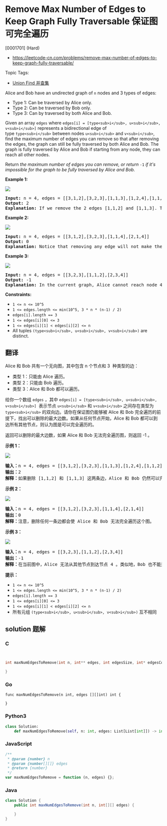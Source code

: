# Remove Max Number of Edges to Keep Graph Fully Traversable 保证图可完全遍历

[0001701] (Hard)

- https://leetcode-cn.com/problems/remove-max-number-of-edges-to-keep-graph-fully-traversable/

Topic Tags:

- [Union Find 并查集](https://leetcode-cn.com/tag/union-find/)

Alice and Bob have an undirected graph of `n` nodes and 3 types of edges:

- Type 1: Can be traversed by Alice only.
- Type 2: Can be traversed by Bob only.
- Type 3: Can by traversed by both Alice and Bob.

Given an array `edges` where `edges[i] = [type<sub>i</sub>, u<sub>i</sub>, v<sub>i</sub>]` represents a bidirectional edge of type `type<sub>i</sub>` between nodes `u<sub>i</sub>` and `v<sub>i</sub>`, find the maximum number of edges you can remove so that after removing the edges, the graph can still be fully traversed by both Alice and Bob. The graph is fully traversed by Alice and Bob if starting from any node, they can reach all other nodes.

Return _the maximum number of edges you can remove, or return_ `-1` _if it's impossible for the graph to be fully traversed by Alice and Bob._

**Example 1:**

**![](https://assets.leetcode.com/uploads/2020/08/19/ex1.png)**

<pre><strong>Input:</strong> n = 4, edges = [[3,1,2],[3,2,3],[1,1,3],[1,2,4],[1,1,2],[2,3,4]]
<strong>Output:</strong> 2
<strong>Explanation: </strong>If we remove the 2 edges [1,1,2] and [1,1,3]. The graph will still be fully traversable by Alice and Bob. Removing any additional edge will not make it so. So the maximum number of edges we can remove is 2.
</pre>

**Example 2:**

**![](https://assets.leetcode.com/uploads/2020/08/19/ex2.png)**

<pre><strong>Input:</strong> n = 4, edges = [[3,1,2],[3,2,3],[1,1,4],[2,1,4]]
<strong>Output:</strong> 0
<strong>Explanation: </strong>Notice that removing any edge will not make the graph fully traversable by Alice and Bob.
</pre>

**Example 3:**

**![](https://assets.leetcode.com/uploads/2020/08/19/ex3.png)**

<pre><strong>Input:</strong> n = 4, edges = [[3,2,3],[1,1,2],[2,3,4]]
<strong>Output:</strong> -1
<b>Explanation: </b>In the current graph, Alice cannot reach node 4 from the other nodes. Likewise, Bob cannot reach 1. Therefore it's impossible to make the graph fully traversable.</pre>

**Constraints:**

- `1 <= n <= 10^5`
- `1 <= edges.length <= min(10^5, 3 * n * (n-1) / 2)`
- `edges[i].length == 3`
- `1 <= edges[i][0] <= 3`
- `1 <= edges[i][1] < edges[i][2] <= n`
- All tuples `(type<sub>i</sub>, u<sub>i</sub>, v<sub>i</sub>)` are distinct.

## 翻译

Alice 和 Bob 共有一个无向图，其中包含 n 个节点和 3  种类型的边：

- 类型 1：只能由 Alice 遍历。
- 类型 2：只能由 Bob 遍历。
- 类型 3：Alice 和 Bob 都可以遍历。

给你一个数组 `edges` ，其中 `edges[i] = [type<sub>i</sub>, u<sub>i</sub>, v<sub>i</sub>]`  表示节点 `u<sub>i</sub>` 和 `v<sub>i</sub>` 之间存在类型为 `type<sub>i</sub>` 的双向边。请你在保证图仍能够被 Alice 和 Bob 完全遍历的前提下，找出可以删除的最大边数。如果从任何节点开始，Alice 和 Bob 都可以到达所有其他节点，则认为图是可以完全遍历的。

返回可以删除的最大边数，如果 Alice 和 Bob 无法完全遍历图，则返回 -1 。

**示例 1：**

**![](https://assets.leetcode-cn.com/aliyun-lc-upload/uploads/2020/09/06/5510ex1.png)**

<pre><strong>输入：</strong>n = 4, edges = [[3,1,2],[3,2,3],[1,1,3],[1,2,4],[1,1,2],[2,3,4]]
<strong>输出：</strong>2
<strong>解释：</strong>如果删除<strong> </strong>[1,1,2] 和 [1,1,3] 这两条边，Alice 和 Bob 仍然可以完全遍历这个图。再删除任何其他的边都无法保证图可以完全遍历。所以可以删除的最大边数是 2 。
</pre>

**示例 2：**

**![](https://assets.leetcode-cn.com/aliyun-lc-upload/uploads/2020/09/06/5510ex2.png)**

<pre><strong>输入：</strong>n = 4, edges = [[3,1,2],[3,2,3],[1,1,4],[2,1,4]]
<strong>输出：</strong>0
<strong>解释：</strong>注意，删除任何一条边都会使 Alice 和 Bob 无法完全遍历这个图。
</pre>

**示例 3：**

**![](https://assets.leetcode-cn.com/aliyun-lc-upload/uploads/2020/09/06/5510ex3.png)**

<pre><strong>输入：</strong>n = 4, edges = [[3,2,3],[1,1,2],[2,3,4]]
<strong>输出：</strong>-1
<strong>解释：</strong>在当前图中，Alice 无法从其他节点到达节点 4 。类似地，Bob 也不能达到节点 1 。因此，图无法完全遍历。</pre>

**提示：**

- `1 <= n <= 10^5`
- `1 <= edges.length <= min(10^5, 3 * n * (n-1) / 2)`
- `edges[i].length == 3`
- `1 <= edges[i][0] <= 3`
- `1 <= edges[i][1] < edges[i][2] <= n`
- 所有元组 `(type<sub>i</sub>, u<sub>i</sub>, v<sub>i</sub>)` 互不相同

## solution 题解

### C

```c


int maxNumEdgesToRemove(int n, int** edges, int edgesSize, int* edgesColSize){

}
```

### Go

```golang
func maxNumEdgesToRemove(n int, edges [][]int) int {

}
```

### Python3

```python
class Solution:
    def maxNumEdgesToRemove(self, n: int, edges: List[List[int]]) -> int:
```

### JavaScript

```javascript
/**
 * @param {number} n
 * @param {number[][]} edges
 * @return {number}
 */
var maxNumEdgesToRemove = function (n, edges) {};
```

### Java

```java
class Solution {
    public int maxNumEdgesToRemove(int n, int[][] edges) {

    }
}
```
